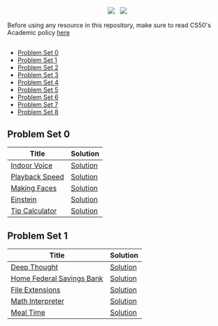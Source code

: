 <p align="center">
<a href="https://github.com/joolaoye/CS50P/blob/main/LICENSE"><img src="https://img.shields.io/badge/License-MIT-blue.svg"/></a> &nbsp; <a href=""><img src="https://img.shields.io/badge/Open Source-red.svg"/></a>
</p>

Before using any resource in this repository, make sure to read CS50's Academic policy [here](https://cs50.harvard.edu/python/2022/honesty)

## 
- [Problem Set 0](#problem-set-0)
- [Problem Set 1](#problem-set-1)
- [Problem Set 2](#problem-set-2)
- [Problem Set 3](#problem-set-3)
- [Problem Set 4](#problem-set-4)
- [Problem Set 5](#problem-set-5)
- [Problem Set 6](#problem-set-6)
- [Problem Set 7](#problem-set-7)
- [Problem Set 8](#problem-set-8)



## Problem Set 0
| Title | Solution | 
| ---- | --------  | 
|[Indoor Voice](https://cs50.harvard.edu/python/2022/psets/0/indoor) |[Solution](https://github.com/joolaoye/CS50P/blob/main/indoor/indoor.py)|
|[Playback Speed](https://cs50.harvard.edu/python/2022/psets/0/playback) |[Solution](https://github.com/joolaoye/CS50P/blob/main/playback/playback.py)|
|[Making Faces](https://cs50.harvard.edu/python/2022/psets/0/faces) |[Solution](https://github.com/joolaoye/CS50P/blob/main/faces/faces.py)|
|[Einstein](https://cs50.harvard.edu/python/2022/psets/0/einstein) |[Solution](https://github.com/joolaoye/CS50P/blob/main/einstein/einstein.py)|
|[Tip Calculator](https://cs50.harvard.edu/python/2022/psets/0/tip) |[Solution](https://github.com/joolaoye/CS50P/blob/main/tip/tip.py)|

## Problem Set 1
| Title | Solution | 
| ---- | --------  | 
|[Deep Thought](https://cs50.harvard.edu/python/2022/psets/1/bank) |[Solution](https://github.com/joolaoye/CS50P/blob/main/deep/deep.py)|
|[Home Federal Savings Bank](https://cs50.harvard.edu/python/2022/psets/0/playback) |[Solution](https://github.com/joolaoye/CS50P/blob/main/bank/bank.py)|
|[File Extensions](https://cs50.harvard.edu/python/2022/psets/1/extensions) |[Solution](https://github.com/joolaoye/CS50P/blob/main/extensions/extensions.py)|
|[Math Interpreter](https://cs50.harvard.edu/python/2022/psets/1/interpreter) |[Solution](https://github.com/joolaoye/CS50P/blob/main/interpreter/interpreter.py)|
|[Meal Time](https://cs50.harvard.edu/python/2022/psets/1/meal) |[Solution](https://github.com/joolaoye/CS50P/blob/main/meal/meal.py)|
